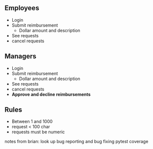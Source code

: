 

## Employees
- Login
- Submit reimbursement
    - Dollar amount and description
- See requests
- cancel requests


## Managers
- Login
- Submit reimbursement
    - Dollar amount and description
- See requests
- cancel requests
- **Approve and decline reimbursements**

## Rules
- Between 1 and 1000
- request < 100 char
- requests must be numeric


notes from brian:
look up bug reporting and bug fixing
pytest coverage


